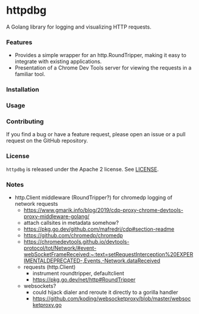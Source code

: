 # httpdbg
A Golang library for logging and visualizing HTTP requests. 

### Features
* Provides a simple wrapper for an http.RoundTripper, making it easy to integrate with existing applications.
* Presentation of a Chrome Dev Tools server for viewing the requests in a familiar tool.

### Installation

### Usage

### Contributing
If you find a bug or have a feature request, please open an issue or a pull request on the GitHub repository.

### License
`httpdbg` is released under the Apache 2 license. See [LICENSE](https://github.com/ajvpot/httpdbg/blob/main/LICENSE).

### Notes
* http.Client middleware (RoundTripper?) for chromedp logging of network requests
	* https://www.gmarik.info/blog/2019/cdp-proxy-chrome-devtools-proxy-middleware-golang/
	* attach callsites in metadata somehow?
	* https://pkg.go.dev/github.com/mafredri/cdp#section-readme
	* https://github.com/chromedp/chromedp
	* https://chromedevtools.github.io/devtools-protocol/tot/Network/#event-webSocketFrameReceived:~:text=setRequestInterception%20EXPERIMENTALDEPRECATED-,Events,-Network.dataReceived
	* requests (http.Client)
		* instrument roundtripper, defaultclient
		* https://pkg.go.dev/net/http#RoundTripper
	* websockets?
		* could hijack dialer and reroute it directly to a gorilla handler
		* https://github.com/koding/websocketproxy/blob/master/websocketproxy.go
